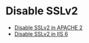 # Disable SSLv2 #

  * [Disable SSLv2 in APACHE 2](https://code.google.com/p/ssl-vulnerabilities-analyser/wiki/Disable_SSLv2_in_APACHE_2)
  * [Disable SSLv2 in IIS 6](https://code.google.com/p/ssl-vulnerabilities-analyser/wiki/Disable_SSLv2_in_IIS_6)